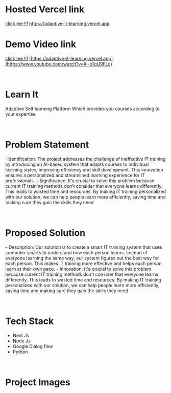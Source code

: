 <h1>Hosted Vercel link </h1>

<a href="https://adaptive-it-learning.vercel.app">click me !!!</a>
https://adaptive-it-learning.vercel.app


<h1>Demo Video link </h1>

<a href="https://www.youtube.com/watch?v=Aj-o1qU9FLc">click me !!!</a>
[https://adaptive-it-learning.vercel.app](https://www.youtube.com/watch?v=Aj-o1qU9FLc)

<br/>

<h1>Learn It</h1>
<p>Adaptive Self learning Platform Which provides you courses according to your expertise</p>

<br/>


<h1>Problem Statement</h1>
<p>
  -Identification: The project addresses the challenge of ineffective IT training by introducing an 
AI-based system that adapts courses to individual learning styles, improving efficiency and skill 
development. This innovation ensures a personalized and streamlined learning experience for IT 
professionals.
- Significance: It's crucial to solve this problem because current IT training methods don't 
consider that everyone learns differently. This leads to wasted time and resources. By making 
IT training personalized with our solution, we can help people learn more efficiently, saving 
time and making sure they gain the skills they need
</p>
<br/>


<h1>Proposed Solution</h1>
<p>
  - Description: Our solution is to create a smart IT training system that uses computer smarts
to understand how each person learns. Instead of everyone learning the same way, our system 
figures out the best way for each person. This makes IT training more effective and helps each 
person learn at their own pace.
- Innovation: It's crucial to solve this problem because current IT training methods don't 
consider that everyone learns differently. This leads to wasted time and resources. By making 
IT training personalized with our solution, we can help people learn more efficiently, saving time 
and making sure they gain the skills they need
</p>

<br/>

<h1>Tech Stack</h1>
<ul>
  <li>Next Js</li>
  <li>Node Js</li>
  <li>Google Dialog flow</li>
  <li>Python</li>
</ul>

<br/>


<h1>Project Images</h1>

